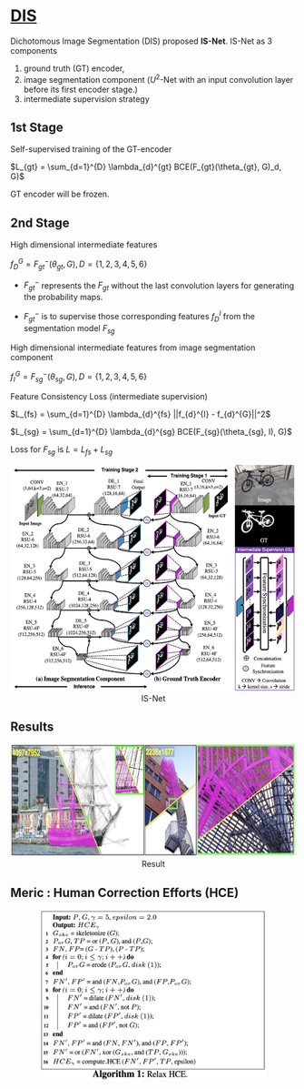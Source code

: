 # [DIS](https://arxiv.org/pdf/2203.03041)

Dichotomous Image Segmentation (DIS) proposed **IS-Net**. IS-Net as 3 components

1. ground truth (GT) encoder,
2. image segmentation component ($U^2$-Net with an input convolution layer before its first encoder stage.)
3. intermediate supervision strategy

## 1st Stage

Self-supervised training of the GT-encoder

$L_{gt} = \sum_{d=1}^{D} \lambda_{d}^{gt} BCE(F_{gt}(\theta_{gt}, G)_d, G)$

GT encoder will be frozen.

## 2nd Stage
High dimensional intermediate features

$f_{D}^{G} = F_{gt}^{-}(\theta_{gt}, G), D= \{1,2,3,4,5,6\}$ 

- $F_{gt}^{-}$ represents the $F_{gt}$  without the last convolution layers for generating the probability maps.

- $F_{gt}^{-}$ is to supervise those corresponding features $f_{D}^{I}$ from the segmentation model $F_{sg}$


High dimensional intermediate features from image segmentation component

$f_{I}^{G} = F_{sg}^{-}(\theta_{sg}, G), D= \{1,2,3,4,5,6\}$ 


Feature Consistency Loss (intermediate supervision)

$L_{fs} = \sum_{d=1}^{D} \lambda_{d}^{fs} ||f_{d}^{I} - f_{d}^{G}||^2$

$L_{sg} = \sum_{d=1}^{D} \lambda_{d}^{sg} BCE(F_{sg}(\theta_{sg}, I), G)$

Loss for $F_{sg}$ is  $L = L_{fs} + L_{sg}$

<div align='center'>
<img src='https://raw.githubusercontent.com/rokmr/Computer-Vision/refs/heads/main/assets/ISNet.png' height=400 width=600>
<figcaption>
IS-Net
</figcaption>
</div>

## Results

<div align='center'>
<img src='https://raw.githubusercontent.com/rokmr/Computer-Vision/refs/heads/main/assets/DIS_Result.png' height=200 width=600>
<figcaption>
Result
</figcaption>
</div>

## Meric : Human Correction Efforts (HCE)

<div align='center'>
<img src='https://raw.githubusercontent.com/rokmr/Computer-Vision/refs/heads/main/assets/Relax_HCE_Algo.png' height=300 width=400>
<figcaption>
</figcaption>
</div>